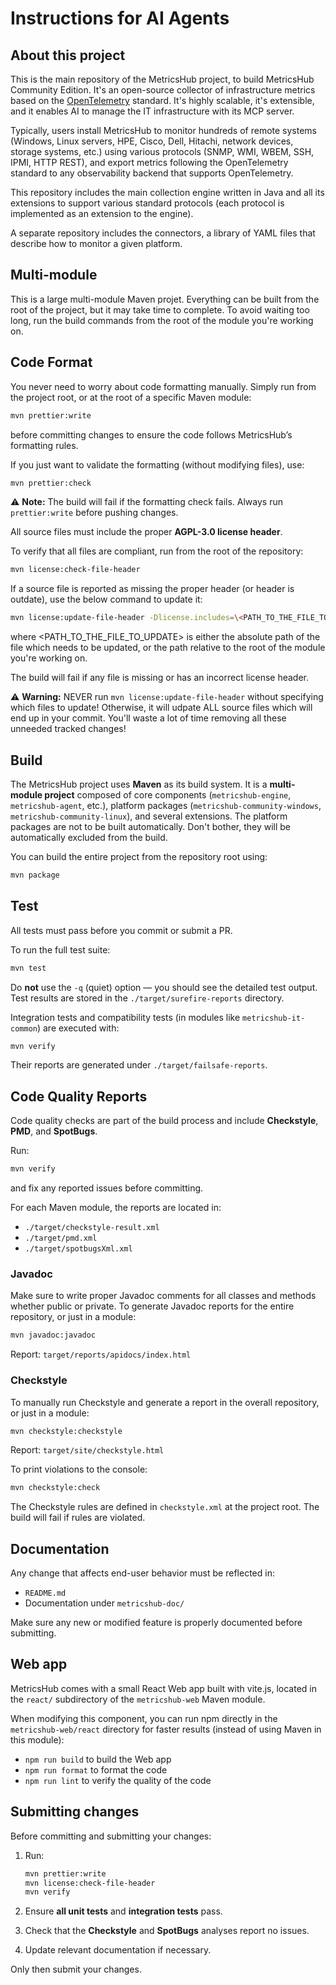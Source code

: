 # Instructions for AI Agents

## About this project

This is the main repository of the MetricsHub project, to build MetricsHub Community Edition. It's an open-source collector of infrastructure metrics based on the [OpenTelemetry](https://opentelemetry.io) standard. It's highly scalable, it's extensible, and it enables AI to manage the IT infrastructure with its MCP server.

Typically, users install MetricsHub to monitor hundreds of remote systems (Windows, Linux servers, HPE, Cisco, Dell, Hitachi, network devices, storage systems, etc.) using various protocols (SNMP, WMI, WBEM, SSH, IPMI, HTTP REST), and export metrics following the OpenTelemetry standard to any observability backend that supports OpenTelemetry.

This repository includes the main collection engine written in Java and all its extensions to support various standard protocols (each protocol is implemented as an extension to the engine).

A separate repository includes the connectors, a library of YAML files that describe how to monitor a given platform.

## Multi-module

This is a large multi-module Maven projet. Everything can be built from the root of the project, but it may take time to complete. To avoid waiting too long, run the build commands from the root of the module you're working on.

## Code Format

You never need to worry about code formatting manually.
Simply run from the project root, or at the root of a specific Maven module:

```bash
mvn prettier:write
```

before committing changes to ensure the code follows MetricsHub’s formatting rules.

If you just want to validate the formatting (without modifying files), use:

```bash
mvn prettier:check
```

⚠️ **Note:** The build will fail if the formatting check fails. Always run `prettier:write` before pushing changes.

All source files must include the proper **AGPL-3.0 license header**.

To verify that all files are compliant, run from the root of the repository:

```bash
mvn license:check-file-header
```

If a source file is reported as missing the proper header (or header is outdate), use the below command to update it:

```bash
mvn license:update-file-header -Dlicense.includes=\<PATH_TO_THE_FILE_TO_UPDATE\>
```

where \<PATH_TO_THE_FILE_TO_UPDATE\> is either the absolute path of the file which needs to be updated, or the path relative to the root of the module you're working on.

The build will fail if any file is missing or has an incorrect license header.

⚠️ **Warning:** NEVER run `mvn license:update-file-header` without specifying which files to update! Otherwise, it will udpate ALL source files which will end up in your commit. You'll waste a lot of time removing all these unneeded tracked changes!

## Build

The MetricsHub project uses **Maven** as its build system. It is a **multi-module project** composed of core components (`metricshub-engine`, `metricshub-agent`, etc.), platform packages (`metricshub-community-windows`, `metricshub-community-linux`), and several extensions. The platform packages are not to be built automatically. Don't bother, they will be automatically excluded from the build.

You can build the entire project from the repository root using:

```bash
mvn package
```

## Test

All tests must pass before you commit or submit a PR.

To run the full test suite:

```bash
mvn test
```

Do **not** use the `-q` (quiet) option — you should see the detailed test output.
Test results are stored in the `./target/surefire-reports` directory.

Integration tests and compatibility tests (in modules like `metricshub-it-common`) are executed with:

```bash
mvn verify
```

Their reports are generated under `./target/failsafe-reports`.

## Code Quality Reports

Code quality checks are part of the build process and include **Checkstyle**, **PMD**, and **SpotBugs**.

Run:

```bash
mvn verify
```

and fix any reported issues before committing.

For each Maven module, the reports are located in:

* `./target/checkstyle-result.xml`
* `./target/pmd.xml`
* `./target/spotbugsXml.xml`

### Javadoc

Make sure to write proper Javadoc comments for all classes and methods whether public or private.
To generate Javadoc reports for the entire repository, or just in a module:

```bash
mvn javadoc:javadoc
```

Report: `target/reports/apidocs/index.html`

### Checkstyle

To manually run Checkstyle and generate a report in the overall repository, or just in a module:

```bash
mvn checkstyle:checkstyle
```

Report: `target/site/checkstyle.html`

To print violations to the console:

```bash
mvn checkstyle:check
```

The Checkstyle rules are defined in `checkstyle.xml` at the project root.
The build will fail if rules are violated.

## Documentation

Any change that affects end-user behavior must be reflected in:

* `README.md`
* Documentation under `metricshub-doc/`

Make sure any new or modified feature is properly documented before submitting.

## Web app

MetricsHub comes with a small React Web app built with vite.js, located in the `react/` subdirectory
of the `metricshub-web` Maven module.

When modifying this component, you can run npm directly in the `metricshub-web/react` directory for
faster results (instead of using Maven in this module):

* `npm run build` to build the Web app
* `npm run format` to format the code
* `npm run lint` to verify the quality of the code

## Submitting changes

Before committing and submitting your changes:

1. Run:

   ```bash
   mvn prettier:write
   mvn license:check-file-header
   mvn verify
   ```

2. Ensure **all unit tests** and **integration tests** pass.
3. Check that the **Checkstyle** and **SpotBugs** analyses report no issues.
4. Update relevant documentation if necessary.

Only then submit your changes.
